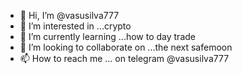 - 👋 Hi, I’m @vasusilva777
- 👀 I’m interested in ...crypto
- 🌱 I’m currently learning ...how to day trade
- 💞️ I’m looking to collaborate on ...the next safemoon
- 📫 How to reach me ... on telegram @vasusilva777

<!---
vasusilva777/vasusilva777 is a ✨ special ✨ repository because its `README.md` (this file) appears on your GitHub profile.
You can click the Preview link to take a look at your changes.
--->
